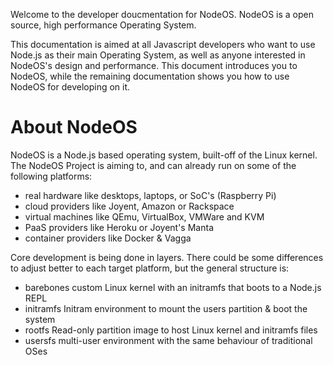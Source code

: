 Welcome to the developer doucmentation for NodeOS. NodeOS is a open source, high performance Operating System.

This documentation is aimed at all Javascript developers who want to use Node.js as their main Operating System, as well as anyone interested in NodeOS's design and performance. This document introduces you to NodeOS, while the remaining documentation shows you how to use NodeOS for developing on it.

# About NodeOS

NodeOS is a Node.js based operating system, built-off of the Linux kernel. The NodeOS Project is aiming to, and can already run on some of the following platforms:

- real hardware like desktops, laptops, or SoC's (Raspberry Pi)
- cloud providers like Joyent, Amazon or Rackspace
- virtual machines like QEmu, VirtualBox, VMWare and KVM
- PaaS providers like Heroku or Joyent's Manta
- container providers like Docker & Vagga

Core development is being done in layers. There could be some differences to adjust better to each target platform, but the general structure is:

- barebones custom Linux kernel with an initramfs that boots to a Node.js REPL
- initramfs Initram environment to mount the users partition & boot the system
- rootfs Read-only partition image to host Linux kernel and initramfs files
- usersfs multi-user environment with the same behaviour of traditional OSes
